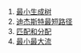 
1. [最小生成树](minimum_spanning_tree/index.md)
2. [迪杰斯特最短路径](dijstra/index.md)
3. [匹配和分配](match/index.md)
4. [最小最大流](flow/index.md)